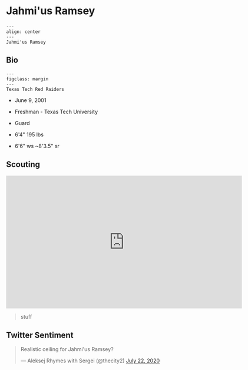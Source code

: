 Jahmi'us Ramsey
===

```{figure} ../img/jahmius_ramsey.jpg
---
align: center
---
Jahmi'us Ramsey
```

## Bio
```{figure} ../img/tt.png
---
figclass: margin
---
Texas Tech Red Raiders
```

- June 9, 2001

- Freshman - Texas Tech University

- Guard

- 6'4" 195 lbs

- 6'6" ws ~8'3.5" sr

## Scouting
<iframe width="640" height="360" src="https://www.youtube.com/embed/ZjZoz8RPCtw" frameborder="0" allow="accelerometer; autoplay; encrypted-media; gyroscope; picture-in-picture" allowfullscreen></iframe>

>stuff 

## Twitter Sentiment

<blockquote class="twitter-tweet"><p lang="en" dir="ltr">Realistic ceiling for Jahmi&#39;us Ramsey?</p>&mdash; Aleksej Rhymes with Sergei (@thecity2) <a href="https://twitter.com/thecity2/status/1285950684005687296?ref_src=twsrc%5Etfw">July 22, 2020</a></blockquote> <script async src="https://platform.twitter.com/widgets.js" charset="utf-8"></script>
